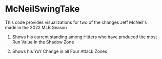 # McNeilSwingTake

This code provides visualizations for two of the changes Jeff McNeil's made in the 2022 MLB Season 
 
1. Shows his current standing among Hitters who have produced the most Run Value In the Shadow Zone
 
2. Shows his YoY Change in all Four Attack Zones 
